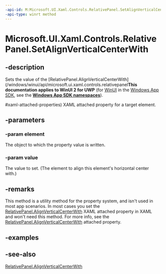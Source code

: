 ```yaml
---
-api-id: M:Microsoft.UI.Xaml.Controls.RelativePanel.SetAlignVerticalCenterWith(Microsoft.UI.Xaml.UIElement,System.Object)
-api-type: winrt method
---
```


<!-- Method syntax
public void SetAlignVerticalCenterWith(Windows.UI.Xaml.UIElement element, System.Object value)
-->

# Microsoft.UI.Xaml.Controls.RelativePanel.SetAlignVerticalCenterWith

## -description
Sets the value of the [RelativePanel.AlignVerticalCenterWith](/windows/winui/api/microsoft.ui.xaml.controls.relativepanel**This documentation applies to WinUI 2 for UWP** (for [WinUI](/windows/apps/winui/winui3/) in the [Windows App SDK](/windows/apps/windows-app-sdk/), see the **[Windows App SDK namespaces](/windows/windows-app-sdk/api/winrt/)**).

#xaml-attached-properties) XAML attached property for a target element.

## -parameters
### -param element
The object to which the property value is written.

### -param value
The value to set. (The element to align this element's horizontal center with.)

## -remarks
This method is a utility method for the property system, and isn't used in most app scenarios. In most cases you set the [RelativePanel.AlignVerticalCenterWith](/windows/winui/api/microsoft.ui.xaml.controls.relativepanel#xaml-attached-properties) XAML attached property in XAML and won't need this method. For more info, see the [RelativePanel.AlignVerticalCenterWith](/windows/winui/api/microsoft.ui.xaml.controls.relativepanel#xaml-attached-properties) attached property.

## -examples

## -see-also
[RelativePanel.AlignVerticalCenterWith](/windows/winui/api/microsoft.ui.xaml.controls.relativepanel#xaml-attached-properties)
